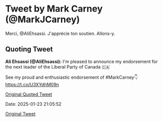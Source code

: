 # Tweet by Mark Carney (@MarkJCarney)

Merci, @AliEhsassi. J'apprécie ton soutien. Allons-y.

## Quoting Tweet

**Ali Ehsassi (@AliEhsassi):** I'm pleased to announce my endorsement  for the next leader of the Liberal Party of Canada 🇨🇦

See my proud and enthusiastic endorsement of #MarkCarney👇 https://t.co/U3XYdhM09n

[Original Quoted Tweet](https://x.com/AliEhsassi/status/1882109333011571052)

Date: 2025-01-23 21:05:52

[Original Tweet](https://x.com/MarkJCarney/status/1882535244097814781)
